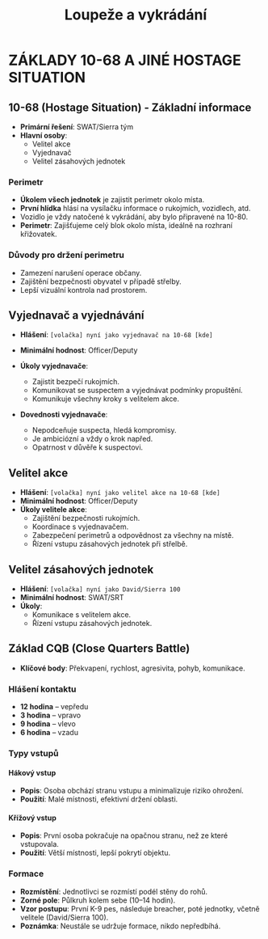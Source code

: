 ﻿---
title: Loupeže a vykrádání
description: Příručka pro 10-68 a podobné
---

# ZÁKLADY 10-68 A JINÉ HOSTAGE SITUATION

## 10-68 (Hostage Situation) - Základní informace
- **Primární řešení**: SWAT/Sierra tým
- **Hlavní osoby**: 
  - Velitel akce
  - Vyjednavač
  - Velitel zásahových jednotek

### Perimetr
- **Úkolem všech jednotek** je zajistit perimetr okolo místa.
- **První hlídka** hlásí na vysílačku informace o rukojmích, vozidlech, atd.
- Vozidlo je vždy natočené k vykrádání, aby bylo připravené na 10-80.
- **Perimetr**: Zajišťujeme celý blok okolo místa, ideálně na rozhraní křižovatek.

### Důvody pro držení perimetru
- Zamezení narušení operace občany.
- Zajištění bezpečnosti obyvatel v případě střelby.
- Lepší vizuální kontrola nad prostorem.

## Vyjednavač a vyjednávání
- **Hlášení**: `[volačka] nyní jako vyjednavač na 10-68 [kde]`
- **Minimální hodnost**: Officer/Deputy
- **Úkoly vyjednavače**:
  - Zajistit bezpečí rukojmích.
  - Komunikovat se suspectem a vyjednávat podmínky propuštění.
  - Komunikuje všechny kroky s velitelem akce.

- **Dovednosti vyjednavače**:
  - Nepodceňuje suspecta, hledá kompromisy.
  - Je ambiciózní a vždy o krok napřed.
  - Opatrnost v důvěře k suspectovi.

## Velitel akce
- **Hlášení**: `[volačka] nyní jako velitel akce na 10-68 [kde]`
- **Minimální hodnost**: Officer/Deputy
- **Úkoly velitele akce**:
  - Zajištění bezpečnosti rukojmích.
  - Koordinace s vyjednavačem.
  - Zabezpečení perimetrů a odpovědnost za všechny na místě.
  - Řízení vstupu zásahových jednotek při střelbě.

## Velitel zásahových jednotek
- **Hlášení**: `[volačka] nyní jako David/Sierra 100`
- **Minimální hodnost**: SWAT/SRT
- **Úkoly**:
  - Komunikace s velitelem akce.
  - Řízení vstupu zásahových jednotek.

## Základ CQB (Close Quarters Battle)
- **Klíčové body**: Překvapení, rychlost, agresivita, pohyb, komunikace.

### Hlášení kontaktu
- **12 hodina** – vepředu
- **3 hodina** – vpravo
- **9 hodina** – vlevo
- **6 hodina** – vzadu

### Typy vstupů
#### Hákový vstup
- **Popis**: Osoba obchází stranu vstupu a minimalizuje riziko ohrožení.
- **Použití**: Malé místnosti, efektivní držení oblasti.

#### Křížový vstup
- **Popis**: První osoba pokračuje na opačnou stranu, než ze které vstupovala.
- **Použití**: Větší místnosti, lepší pokrytí objektu.

### Formace
- **Rozmístění**: Jednotlivci se rozmístí podél stěny do rohů.
- **Zorné pole**: Půlkruh kolem sebe (10–14 hodin).
- **Vzor postupu**: První K-9 pes, následuje breacher, poté jednotky, včetně velitele (David/Sierra 100).
- **Poznámka**: Neustále se udržuje formace, nikdo nepředbíhá.

